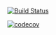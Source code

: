 [![Build Status](https://travis-ci.com/mirraim/post.svg?branch=master)](https://travis-ci.com/mirraim/post)

[![codecov](https://codecov.io/gh/mirraim/post/branch/master/graph/badge.svg?token=C7R91W6TH0)](https://codecov.io/gh/mirraim/post)